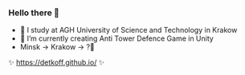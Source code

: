 ### Hello there 👋
- 🔭 I study at AGH University of Science and Technology in Krakow
- 🌱 I’m currently creating Anti Tower Defence Game in Unity
- Minsk -> Krakow -> ?🤔

✨ https://detkoff.github.io/ ✨

<!--
**DetkOFF/DetkOFF** is a ✨ _special_ ✨ repository because its `README.md` (this file) appears on your GitHub profile.

Here are some ideas to get you started:

- 🔭 I’m currently working on ...
- 🌱 I’m currently learning ...
- 👯 I’m looking to collaborate on ...
- 🤔 I’m looking for help with ...
- 💬 Ask me about ...
- 📫 How to reach me: ...
- 😄 Pronouns: ...
- ⚡ Fun fact: ...
-->
